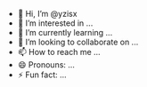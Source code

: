 - 👋 Hi, I’m @yzisx
- 👀 I’m interested in ...
- 🌱 I’m currently learning ...
- 💞️ I’m looking to collaborate on ...
- 📫 How to reach me ...
- 😄 Pronouns: ...
- ⚡ Fun fact: ...

<!---
yzisx/yzisx is a ✨ special ✨ repository because its `README.md` (this file) appears on your GitHub profile.
You can click the Preview link to take a look at your changes.
--->
